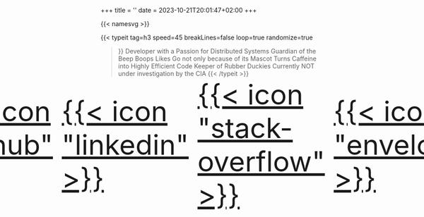 +++
title = ''
date = 2023-10-21T20:01:47+02:00
+++

{{< namesvg >}}

{{< typeit
  tag=h3
  speed=45
  breakLines=false
  loop=true
  randomize=true
>}}
Developer with a Passion for Distributed Systems
Guardian of the Beep Boops
Likes Go not only because of its Mascot
Turns Caffeine into Highly Efficient Code
Keeper of Rubber Duckies
Currently NOT under investigation by the CIA
{{< /typeit >}}

</br>

<div style="
    float: left;
    font-size: 4.5em;
    display: flex;
	flex-direction: row;
	justify-content: center;
	align-items: center;
    column-gap: 20px;
	width: 100%;
    margin-top: -30px;
">
    <a href="https://github.com/CelineWuest" target="_blank">{{< icon "github" >}}</a>
    <a href="https://www.linkedin.com/in/dominic-wuest" target="_blank">{{< icon "linkedin" >}}</a>
    <a href="https://stackoverflow.com/users/10639068/dwuest" target="_blank">{{< icon "stack-overflow" >}}</a>
    <a href="mailto:dwuest@student.ethz.ch" target="_blank">{{< icon "envelope" >}}</a>
</div>
